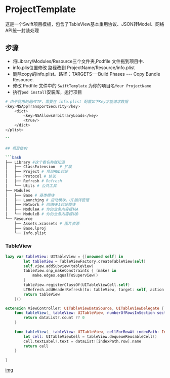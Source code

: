 # ProjectTemplate
这是一个Swift项目模板，包含了TableView基本重用协议、JSON转Model、网络API统一封装处理

## 步骤
- 将Library/Modules/Resource三个文件夹,Podfile 文件拖到项目中.
- info.plis位置修改 路径改到 ProjectName/Resource/info.plist
- 删除copy的info.plist。路径：TARGETS---Build Phases --- Copy Bundle Resource.
- 修改 Podfile 文件中的 `SwiftTemplate` 为你的项目名`Your ProjectName`
- 执行`pod install`安装库，运行项目
```bash
# 由于我用的是HTTP，需要在 info.plist 配置如下Key才能请求数据
<key>NSAppTransportSecurity</key>
	<dict>
		<key>NSAllowsArbitraryLoads</key>
		<true/>
	</dict>
</plist>

``

## 项目结构

```bash
├── Library #这个看名称就知道
│   ├── ClassExtension  # 扩展
│   ├── Project # 项目HUD封装
│   ├── Protocol # 协议
│   ├── Refresh # Refresh
│   └── Utils # 公共工具
├── Modules
│   ├── Base # 基类模块
│   ├── Launching # 启动模块，UI跳转管理
│   ├── Network # 网络API封装模块
│   ├── ModuleA # 你的业务内容模块A
│   └── ModuleB # 你的业务内容模块B
└── Resource
    ├── Assets.xcassets # 图片资源
    ├── Base.lproj 
    └── Info.plist
```

### TableView
```swift
lazy var tableView: UITableView = {[unowned self] in
        let tableView = TableViewFactory.createTableView(self)
        self.view.addSubview(tableView)
        tableView.snp_makeConstraints { (make) in
            make.edges.equalToSuperview()
        }
        tableView.registerClassOf(UITableViewCell.self)
        LTRefresh.addHeaderRefresh(to: tableView, target: self, action: #selector(getNewsData))
        return tableView
    }()
```

```swift
extension ViewController: UITableViewDataSource, UITableViewDelegate {
    func tableView(_ tableView: UITableView, numberOfRowsInSection section: Int) -> Int {
        return dataList?.count ?? 0
    }
    
    func tableView(_ tableView: UITableView, cellForRowAt indexPath: IndexPath) -> UITableViewCell {
        let cell: UITableViewCell = tableView.dequeueReusableCell()
        cell.textLabel?.text = dataList![indexPath.row].name
        return cell
    }
    
}
```
[img](screen.png)
